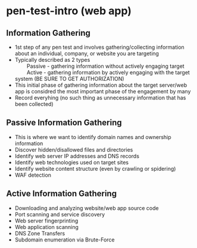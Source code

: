 # pen-test-intro (web app)
## Information Gathering
+ 1st step of any pen test and involves gathering/collecting information about an individual, company, or website you are targeting
+ Typically described as 2 types<br>
&nbsp; &nbsp; &nbsp; &nbsp; Passive - gathering information without actively engaging target<br>
&nbsp; &nbsp; &nbsp; &nbsp; Active - gathering information by actively engaging with the target system (BE SURE TO GET AUTHORIZATION)
+ This initial phase of gathering information about the target server/web app is considred the most important phase of the engagement by many
+ Record everyhing (no such thing as unnecessary information that has been collected)

## Passive Information Gathering
+ This is where we want to identify domain names and ownership information
+ Discover hidden/disallowed files and directories
+ Identify web server IP addresses and DNS records
+ Identify web technologies used on target sites
+ Identify website content structure (even by crawling or spidering)
+ WAF detection

## Active Information Gathering
+ Downloading and analyzing website/web app source code
+ Port scanning and service discovery
+ Web server fingerprinting
+ Web application scanning
+ DNS Zone Transfers
+ Subdomain enumeration via Brute-Force

